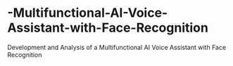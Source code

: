 # -Multifunctional-AI-Voice-Assistant-with-Face-Recognition
 Development and Analysis of a Multifunctional AI Voice Assistant with Face Recognition
